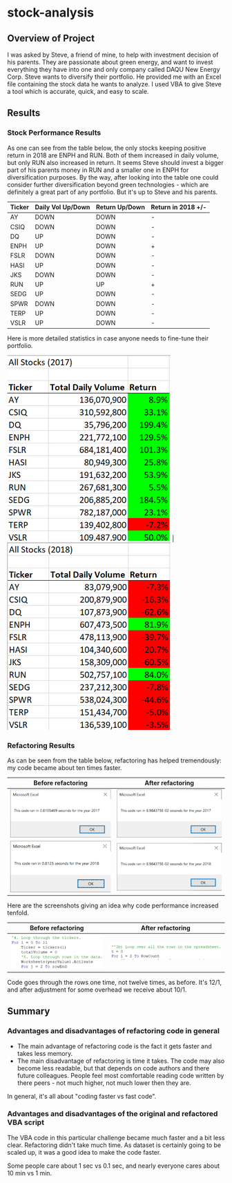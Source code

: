 # stock-analysis

## Overview of Project
I was asked by Steve, a friend of mine, to help with investment decision of his parents. They are passionate about green energy, and want to invest everything they have into one and only company called DAQU New Energy Corp. Steve wants to diversify their portfolio. He provided me with an Excel file containing the stock data he wants to analyze. I used VBA to give Steve a tool which is accurate, quick, and easy to scale.

## Results
### Stock Performance Results

As one can see from the table below, the only stocks keeping positive return in 2018 are ENPH and RUN. Both of them increased in daily volume, but only RUN also increased in return. It seems Steve should invest a bigger part of his parents money in RUN and a smaller one in ENPH for diversification purposes. By the way, after looking into the table one could consider further diversification beyond green technologies - which are definitely a great part of any portfolio. But it's up to Steve and his parents.

Ticker | Daily Vol Up/Down | Return Up/Down | Return in 2018 +/-
--- | --- | --- | ---
AY | DOWN | DOWN | -
CSIQ | DOWN | DOWN | -
DQ | UP |  DOWN | -
ENPH | UP | DOWN | +
FSLR | DOWN | DOWN | -
HASI | UP | DOWN | -
JKS | DOWN | DOWN | -
RUN | UP | UP | +
SEDG | UP | DOWN | -
SPWR | DOWN | DOWN | -
TERP | UP | DOWN | -
VSLR | UP | DOWN | -

Here is more detailed statistics in case anyone needs to fine-tune their portfolio.

![](./Resources/stock_perf_2017.png) | ![](./Resources/stock_perf_2018.png)

### Refactoring Results

As can be seen from the table below, refactoring has helped tremendously: my code became about ten times faster.

Before refactoring | After refactoring
--- | ---
![](./Resources/seconds_2017_before.png) | ![](./Resources/VBA_Challenge_2017.png)
![](./Resources/seconds_2018_before.png) | ![](./Resources/VBA_Challenge_2018.png)

Here are the screenshots giving an idea why code performance increased tenfold.

Before refactoring | After refactoring
--- | ---
![](./Resources/code_before_ref.png) | ![](./Resources/code_after_ref.png)

Code goes through the rows one time, not twelve times, as before. It's 12/1, and after adjustment for some overhead we receive about 10/1.

## Summary

### Advantages and disadvantages of refactoring code in general

- The main advantage of refactoring code is the fact it gets faster and takes less memory.
- The main disadvantage of refactoring is time it takes. The code may also become less readable, but that depends on code authors and there future colleagues. People feel most comfortable reading code written by there peers - not much higher, not much lower then they are.

In general, it's all about "coding faster vs fast code".

### Advantages and disadvantages of the original and refactored VBA script

The VBA code in this particular challenge became much faster and a bit less clear. Refactoring didn't take much time. As dataset is certainly going to be scaled up, it was a good idea to make the code faster.

Some people care about 1 sec vs 0.1 sec, and nearly everyone cares about 10 min vs 1 min.
